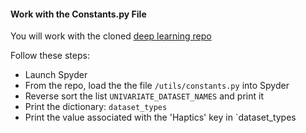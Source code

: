 #### Work with the Constants.py File

You will work with the cloned [deep learning repo](https://github.com/hfawaz/dl-4-tsc/)  

Follow these steps:  
- Launch Spyder  
- From the repo, load the the file `/utils/constants.py` into Spyder    
- Reverse sort the list `UNIVARIATE_DATASET_NAMES` and print it  
- Print the dictionary: `dataset_types`
- Print the value associated with the 'Haptics' key in `dataset_types
